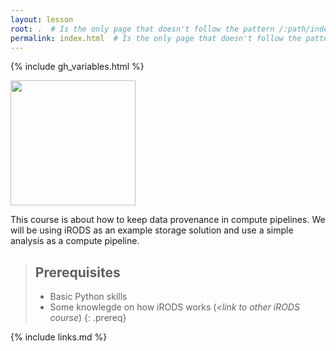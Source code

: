 ```yaml
---
layout: lesson
root: .  # Is the only page that doesn't follow the pattern /:path/index.html
permalink: index.html  # Is the only page that doesn't follow the pattern /:path/index.html
---
```


{% include gh_variables.html %}

<a href="http://binder.pangeo.io/v2/gh/jcrist/anacondacon-2019-tutorial/master">
  <img src="http://binder.pangeo.io/badge.svg" width="200px">
</a>

This course is about how to keep data provenance in compute pipelines. We will be using iRODS as an example storage solution and use a simple analysis as a compute pipeline.
> ## Prerequisites
> - Basic Python skills
> - Some knowlegde on how iRODS works (*<link to other iRODS course*)
{: .prereq}

{% include links.md %}
